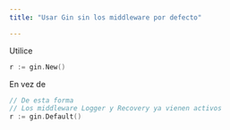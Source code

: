 ```yaml
---
title: "Usar Gin sin los middleware por defecto"

---
```


Utilice

```go
r := gin.New()
```

En vez de

```go
// De esta forma
// Los middleware Logger y Recovery ya vienen activos
r := gin.Default()
```
